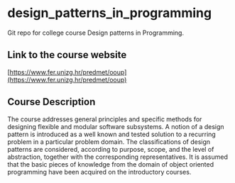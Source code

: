 # design_patterns_in_programming
Git repo for college course Design patterns in Programming.

## Link to the course website
[https://www.fer.unizg.hr/predmet/ooup](https://www.fer.unizg.hr/predmet/ooup)

## Course Description
The course addresses general principles and specific methods for designing flexible and modular software subsystems. A notion of a design pattern is introduced as a well known and tested solution to a recurring problem in a particular problem domain. The classifications of design patterns are considered, according to purpose, scope, and the level of abstraction, together with the corresponding representatives. It is assumed that the basic pieces of knowledge from the domain of object oriented programming have been acquired on the introductory courses.
